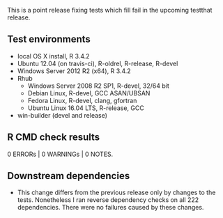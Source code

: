 This is a point release fixing tests which fill fail in the upcoming testthat release.

## Test environments

* local OS X install, R 3.4.2
* Ubuntu 12.04 (on travis-ci), R-oldrel, R-release, R-devel
* Windows Server 2012 R2 (x64), R 3.4.2
* Rhub
  * Windows Server 2008 R2 SP1, R-devel, 32/64 bit
  * Debian Linux, R-devel, GCC ASAN/UBSAN
  * Fedora Linux, R-devel, clang, gfortran
  * Ubuntu Linux 16.04 LTS, R-release, GCC
* win-builder (devel and release)

## R CMD check results

0 ERRORs | 0 WARNINGs | 0 NOTES.

## Downstream dependencies

* This change differs from the previous release only by changes to the tests.
  Nonetheless I ran reverse dependency checks on all 222
  dependencies. There were no failures caused by these changes.
